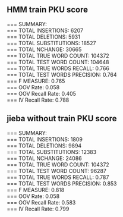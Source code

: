 ## HMM train PKU score
=== SUMMARY:  
=== TOTAL INSERTIONS:	6207  
=== TOTAL DELETIONS:	5931  
=== TOTAL SUBSTITUTIONS:	18527  
=== TOTAL NCHANGE:	30665  
=== TOTAL TRUE WORD COUNT:	104372  
=== TOTAL TEST WORD COUNT:	104648  
=== TOTAL TRUE WORDS RECALL:	0.766  
=== TOTAL TEST WORDS PRECISION:	0.764  
=== F MEASURE:	0.765  
=== OOV Rate:	0.058  
=== OOV Recall Rate:	0.405  
=== IV Recall Rate:	0.788  

## jieba without train PKU score
=== SUMMARY:  
=== TOTAL INSERTIONS:	1809  
=== TOTAL DELETIONS:	9894  
=== TOTAL SUBSTITUTIONS:	12383  
=== TOTAL NCHANGE:	24086  
=== TOTAL TRUE WORD COUNT:	104372  
=== TOTAL TEST WORD COUNT:	96287  
=== TOTAL TRUE WORDS RECALL:	0.787  
=== TOTAL TEST WORDS PRECISION:	0.853  
=== F MEASURE:	0.818  
=== OOV Rate:	0.058  
=== OOV Recall Rate:	0.583  
=== IV Recall Rate:	0.799  
